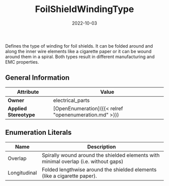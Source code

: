 ﻿---
title: FoilShieldWindingType
toc: false
type: specs
date: "2022-10-03"
draft: false
specification: VEC
version: 2.0.1
documentType: "Recommendation"
elementType: Class
classes:
  - FoilShieldWindingType
menu_name: vec-2.0.1
---
<p> Defines the type of winding for foil shields. It can be folded around and along the inner wire elements like a cigarette paper or it can be wound around them in a spiral. Both types result in different manufacturing and EMC properties.      </p>

## General Information

| Attribute               | Value |
|-------------------------|-------|
| **Owner**               | electrical_parts |
| **Applied Stereotype**  | [OpenEnumeration]({{< relref "openenumeration.md" >}})<br/>  |

## Enumeration Literals
| Name          | **Description** |
|---------------|-----------------|
| Overlap | Spirally wound around the shielded elements with minimal overlap (i.e. without gaps) |
| Longitudinal | Folded lengthwise around the shielded elements (like a cigarette paper). |

